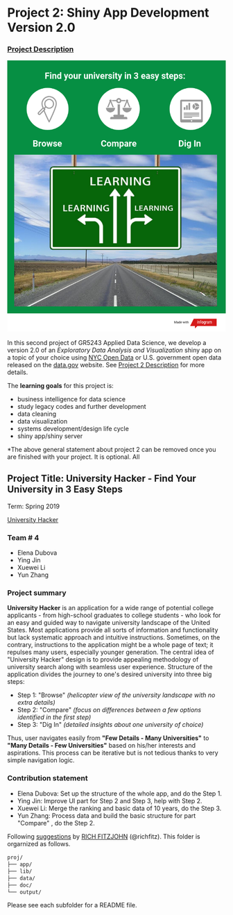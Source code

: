 # Project 2: Shiny App Development Version 2.0

### [Project Description](doc/project2_desc.md)

![screenshot](app/www/for-shiny-app-3.png)

In this second project of GR5243 Applied Data Science, we develop a version 2.0 of an *Exploratory Data Analysis and Visualization* shiny app on a topic of your choice using [NYC Open Data](https://opendata.cityofnewyork.us/) or U.S. government open data released on the [data.gov](https://data.gov/) website. See [Project 2 Description](doc/project2_desc.md) for more details.  

The **learning goals** for this project is:

- business intelligence for data science
- study legacy codes and further development
- data cleaning
- data visualization
- systems development/design life cycle
- shiny app/shiny server

*The above general statement about project 2 can be removed once you are finished with your project. It is optional.
All
## Project Title: University Hacker - Find Your University in 3 Easy Steps
Term: Spring 2019

[University Hacker](https://ying04.shinyapps.io/University/)

### Team # 4
- Elena Dubova
- Ying Jin
- Xuewei Li
- Yun Zhang

### Project summary 

**University Hacker** is an application for a wide range of potential college applicants - from high-school graduates to college students - who look for an easy and guided way to navigate university landscape of the United States. Most applications provide all sorts of information and functionality but lack systematic approach and intuitive instructions. Sometimes, on the contrary, instructions to the application might be a whole page of text; it repulses many users, especially younger generation. The central idea of "University Hacker" design is to provide appealing methodology of university search along with seamless user experience. Structure of the application divides the journey to one's desired university into three big steps:

- Step 1: "Browse" *(helicopter view of the university landscape with no extra details)*
- Step 2: "Compare" *(focus on differences between a few options identified in the first step)*
- Step 3: "Dig In" *(detailed insights about one university of choice)*
       
Thus, user navigates easily from **"Few Details - Many Universities"** to **"Many Details - Few Universities"** based on his/her interests and aspirations. This process can be iterative but is not tedious thanks to very simple navigation logic. 

### Contribution statement 

- Elena Dubova: Set up the structure of the whole app, and do the Step 1.
- Ying Jin: Improve UI part for Step 2 and Step 3, help with Step 2.
- Xuewei Li: Merge the ranking and basic data of 10 years, do the Step 3.
- Yun Zhang: Process data and build the basic structure for part "Compare" , do the Step 2.  

Following [suggestions](http://nicercode.github.io/blog/2013-04-05-projects/) by [RICH FITZJOHN](http://nicercode.github.io/about/#Team) (@richfitz). This folder is orgarnized as follows.

```
proj/
├── app/
├── lib/
├── data/
├── doc/
└── output/
```

Please see each subfolder for a README file.

